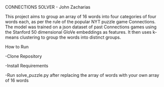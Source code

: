 CONNECTIONS SOLVER - John Zacharias

This project aims to group an array of 16 words into four categories of four words each, as per the rule of the popular NYT puzzle game Connections. 
The model was trained on a json dataset of past Connections games using the Stanford 50 dimensional GloVe embeddings as features. It then uses k-means clustering to group the words into distinct groups. 

How to Run

-Clone Repository

-Install Requirements

-Run solve_puzzle.py after replacing the array of words with your own array of 16 words
